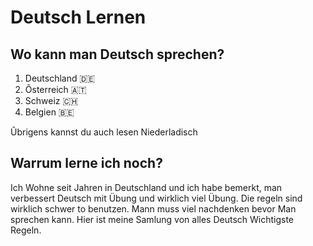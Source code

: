# Deutsch Lernen

## Wo kann man Deutsch sprechen?

1. Deutschland 🇩🇪
2. Ôsterreich 🇦🇹
3. Schweiz 🇨🇭
4. Belgien 🇧🇪

Ûbrigens kannst du auch lesen Niederladisch

## Warrum lerne ich noch?

Ich Wohne seit Jahren in Deutschland und ich habe bemerkt, man verbessert Deutsch mit Übung und wirklich viel Übung. Die regeln sind wirklich schwer to benutzen. Mann muss viel nachdenken bevor Man sprechen kann. Hier ist meine Samlung von alles Deutsch Wichtigste Regeln.
